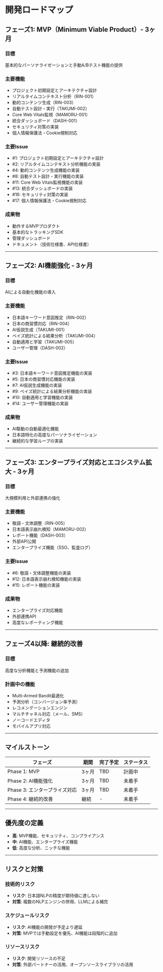 # 開発ロードマップ

## フェーズ1: MVP（Minimum Viable Product）- 3ヶ月

### 目標
基本的なパーソナライゼーションと手動A/Bテスト機能の提供

### 主要機能
- プロジェクト初期設定とアーキテクチャ設計
- リアルタイムコンテキスト分析（RIN-001）
- 動的コンテンツ生成（RIN-003）
- 自動テスト設計・実行（TAKUMI-002）
- Core Web Vitals監視（MAMORU-001）
- 統合ダッシュボード（DASH-001）
- セキュリティ対策の実装
- 個人情報保護法・Cookie規制対応

### 主要Issue
- #1: プロジェクト初期設定とアーキテクチャ設計
- #2: リアルタイムコンテキスト分析機能の実装
- #4: 動的コンテンツ生成機能の実装
- #8: 自動テスト設計・実行機能の実装
- #11: Core Web Vitals監視機能の実装
- #13: 統合ダッシュボードの実装
- #16: セキュリティ対策の実装
- #17: 個人情報保護法・Cookie規制対応

### 成果物
- 動作するMVPプロダクト
- 基本的なトラッキングSDK
- 管理ダッシュボード
- ドキュメント（技術仕様書、API仕様書）

---

## フェーズ2: AI機能強化 - 3ヶ月

### 目標
AIによる自動化機能の導入

### 主要機能
- 日本語キーワード意図推定（RIN-002）
- 日本の商習慣対応（RIN-004）
- AI仮説生成（TAKUMI-001）
- ベイズ統計による結果分析（TAKUMI-004）
- 自動適用と学習（TAKUMI-005）
- ユーザー管理（DASH-002）

### 主要Issue
- #3: 日本語キーワード意図推定機能の実装
- #5: 日本の商習慣対応機能の実装
- #7: AI仮説生成機能の実装
- #9: ベイズ統計による結果分析機能の実装
- #10: 自動適用と学習機能の実装
- #14: ユーザー管理機能の実装

### 成果物
- AI駆動の自動最適化機能
- 日本語特化の高度なパーソナライゼーション
- 継続的な学習ループの実装

---

## フェーズ3: エンタープライズ対応とエコシステム拡大 - 3ヶ月

### 目標
大規模利用と外部連携の強化

### 主要機能
- 敬語・文体調整（RIN-005）
- 日本語表示崩れ検知（MAMORU-002）
- レポート機能（DASH-003）
- 外部API公開
- エンタープライズ機能（SSO、監査ログ）

### 主要Issue
- #6: 敬語・文体調整機能の実装
- #12: 日本語表示崩れ検知機能の実装
- #15: レポート機能の実装

### 成果物
- エンタープライズ対応機能
- 外部連携API
- 高度なレポーティング機能

---

## フェーズ4以降: 継続的改善

### 目標
高度な分析機能と予測機能の追加

### 計画中の機能
- Multi-Armed Bandit最適化
- 予測分析（コンバージョン率予測）
- レコメンデーションエンジン
- マルチチャネル対応（メール、SMS）
- ノーコードエディタ
- モバイルアプリ対応

---

## マイルストーン

| フェーズ | 期間 | 完了予定 | ステータス |
|---------|------|---------|-----------|
| Phase 1: MVP | 3ヶ月 | TBD | 計画中 |
| Phase 2: AI機能強化 | 3ヶ月 | TBD | 未着手 |
| Phase 3: エンタープライズ対応 | 3ヶ月 | TBD | 未着手 |
| Phase 4: 継続的改善 | 継続 | - | 未着手 |

---

## 優先度の定義

- **高**: MVP機能、セキュリティ、コンプライアンス
- **中**: AI機能、エンタープライズ機能
- **低**: 高度な分析、ニッチな機能

---

## リスクと対策

### 技術的リスク
- **リスク**: 日本語NLPの精度が期待値に達しない
- **対策**: 複数のNLPエンジンの併用、LLMによる補完

### スケジュールリスク
- **リスク**: AI機能の開発が予定より遅延
- **対策**: MVPでは手動設定を優先、AI機能は段階的に追加

### リソースリスク
- **リスク**: 開発リソースの不足
- **対策**: 外部パートナーの活用、オープンソースライブラリの活用

